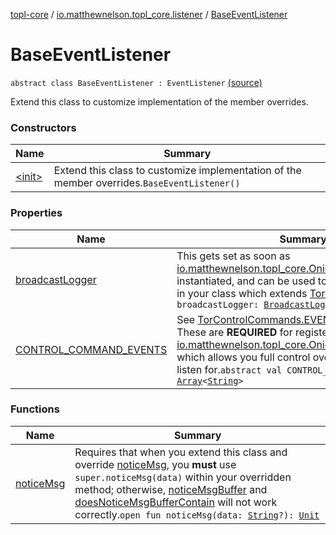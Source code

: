 [topl-core](../../index.md) / [io.matthewnelson.topl_core.listener](../index.md) / [BaseEventListener](./index.md)

# BaseEventListener

`abstract class BaseEventListener : EventListener` [(source)](https://github.com/05nelsonm/TorOnionProxyLibrary-Android/blob/master/topl-core/src/main/java/io/matthewnelson/topl_core/listener/BaseEventListener.kt#L33)

Extend this class to customize implementation of the member overrides.

### Constructors

| Name | Summary |
|---|---|
| [&lt;init&gt;](-init-.md) | Extend this class to customize implementation of the member overrides.`BaseEventListener()` |

### Properties

| Name | Summary |
|---|---|
| [broadcastLogger](broadcast-logger.md) | This gets set as soon as [io.matthewnelson.topl_core.OnionProxyManager](../../io.matthewnelson.topl_core/-onion-proxy-manager/index.md) is instantiated, and can be used to broadcast messages in your class which extends [TorInstaller](../../io.matthewnelson.topl_core.util/-tor-installer/index.md).`var broadcastLogger: `[`BroadcastLogger`](../../io.matthewnelson.topl_core.broadcaster/-broadcast-logger/index.md)`?` |
| [CONTROL_COMMAND_EVENTS](-c-o-n-t-r-o-l_-c-o-m-m-a-n-d_-e-v-e-n-t-s.md) | See [TorControlCommands.EVENT_NAMES](#) values. These are **REQUIRED** for registering them in [io.matthewnelson.topl_core.OnionProxyManager.start](../../io.matthewnelson.topl_core/-onion-proxy-manager/start.md) which allows you full control over what you wish to listen for.`abstract val CONTROL_COMMAND_EVENTS: `[`Array`](https://kotlinlang.org/api/latest/jvm/stdlib/kotlin/-array/index.html)`<`[`String`](https://kotlinlang.org/api/latest/jvm/stdlib/kotlin/-string/index.html)`>` |

### Functions

| Name | Summary |
|---|---|
| [noticeMsg](notice-msg.md) | Requires that when you extend this class and override [noticeMsg](notice-msg.md), you **must** use `super.noticeMsg(data)` within your overridden method; otherwise, [noticeMsgBuffer](#) and [doesNoticeMsgBufferContain](#) will not work correctly.`open fun noticeMsg(data: `[`String`](https://kotlinlang.org/api/latest/jvm/stdlib/kotlin/-string/index.html)`?): `[`Unit`](https://kotlinlang.org/api/latest/jvm/stdlib/kotlin/-unit/index.html) |
